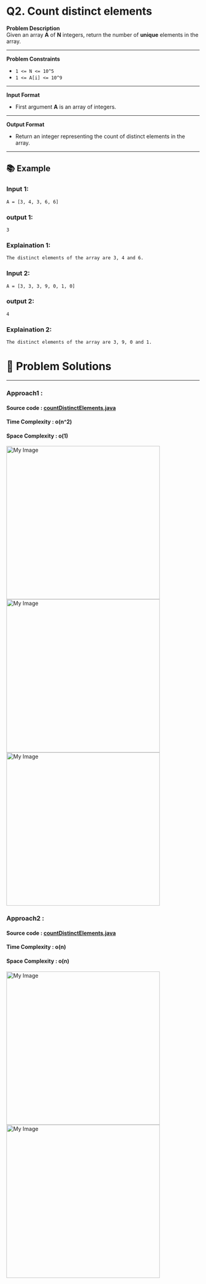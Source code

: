 # Q2. Count distinct elements

**Problem Description**  
Given an array **A** of **N** integers, return the number of **unique** elements in the array.

---

**Problem Constraints**
- `1 <= N <= 10^5`
- `1 <= A[i] <= 10^9`

---

**Input Format**
- First argument **A** is an array of integers.

---

**Output Format**
- Return an integer representing the count of distinct elements in the array.

---

## 📚 Example

### Input 1:
```plaintext
A = [3, 4, 3, 6, 6]
```
### output 1:
```plaintext
3
```
### Explaination 1:
```plaintext
The distinct elements of the array are 3, 4 and 6.
```
### Input 2:
```plaintext
A = [3, 3, 3, 9, 0, 1, 0]
```
### output 2:
```plaintext
4
```
### Explaination 2:
```plaintext
The distinct elements of the array are 3, 9, 0 and 1.
```
# 📝 Problem Solutions
---
### Approach1 :
#### Source code : [countDistinctElements.java](../../src/hashingOne/countDistinctElements/approachOne/countDistinctElements.java)
#### Time Complexity : o(n^2)
#### Space Complexity : o(1)

 <img src="../../images/hashingOne/countDistinctElements/approachOne/step1.jpg" alt="My Image" width="400" />
 <img src="../../images/hashingOne/countDistinctElements/approachOne/step2.jpg" alt="My Image" width="400" />
 <img src="../../images/hashingOne/countDistinctElements/approachOne/step3.jpg" alt="My Image" width="400" />

### Approach2 :
#### Source code : [countDistinctElements.java](../../src/hashingOne/countDistinctElements/approachTwo/countDistinctElements.java)
#### Time Complexity : o(n)
#### Space Complexity : o(n)

 <img src="../../images/hashingOne/countDistinctElements/approachTwo/step1.jpg" alt="My Image" width="400" />
 <img src="../../images/hashingOne/countDistinctElements/approachTwo/step2.jpg" alt="My Image" width="400" />